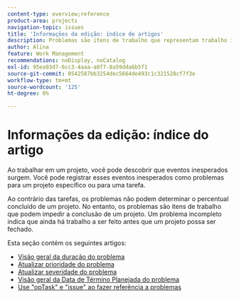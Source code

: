 ```yaml
---
content-type: overview;reference
product-area: projects
navigation-topic: issues
title: 'Informações da edição: índice de artigos'
description: Problemas são itens de trabalho que representam trabalho inesperado ou não planejado em um projeto. Os artigos a seguir contêm informações sobre problemas.
author: Alina
feature: Work Management
recommendations: noDisplay, noCatalog
exl-id: 95ea93d7-6cc3-4aaa-a8f7-8a59dda6b5f1
source-git-commit: 0542587bb3254dec5664de493c1c321528cf7f3e
workflow-type: tm+mt
source-wordcount: '125'
ht-degree: 0%

---
```


# Informações da edição: índice do artigo

<!--Audited: 08/2025-->

Ao trabalhar em um projeto, você pode descobrir que eventos inesperados surgem. Você pode registrar esses eventos inesperados como problemas para um projeto específico ou para uma tarefa.

Ao contrário das tarefas, os problemas não podem determinar o percentual concluído de um projeto. No entanto, os problemas são itens de trabalho que podem impedir a conclusão de um projeto. Um problema incompleto indica que ainda há trabalho a ser feito antes que um projeto possa ser fechado.

Esta seção contém os seguintes artigos:

* [Visão geral da duração do problema](../../../manage-work/issues/issue-information/issue-duration.md)
* [Atualizar prioridade do problema](../../../manage-work/issues/issue-information/update-issue-priority.md)
* [Atualizar severidade do problema](../../../manage-work/issues/issue-information/update-issue-severity.md)
* [Visão geral da Data de Término Planejada do problema](../../../manage-work/issues/issue-information/issue-planned-completion-date.md)
* [Use &quot;opTask&quot; e &quot;issue&quot; ao fazer referência a problemas](../../../manage-work/issues/issue-information/use-optask-instead-of-issue.md)
